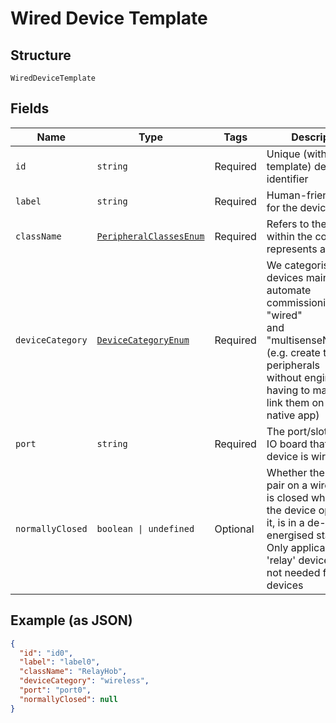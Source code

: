 
# Wired Device Template

## Structure

`WiredDeviceTemplate`

## Fields

| Name | Type | Tags | Description |
|  --- | --- | --- | --- |
| `id` | `string` | Required | Unique (within template) device identifier |
| `label` | `string` | Required | Human-friendly label for the device |
| `className` | [`PeripheralClassesEnum`](/doc/models/peripheral-classes-enum.md) | Required | Refers to the class within the code that represents a device |
| `deviceCategory` | [`DeviceCategoryEnum`](/doc/models/device-category-enum.md) | Required | We categorise devices mainly to automate commissioning of "wired"<br>and "multisenseNetwork"s (e.g. create those peripherals<br>without engineers having to manually link them on the native app) |
| `port` | `string` | Required | The port/slot on the IO board that the device is wired to |
| `normallyClosed` | `boolean \| undefined` | Optional | Whether the contact pair on a wired device is closed when it, or the device operating it, is in a de-energised state.<br>Only applicable to 'relay' devices and not needed for 'input' devices |

## Example (as JSON)

```json
{
  "id": "id0",
  "label": "label0",
  "className": "RelayHob",
  "deviceCategory": "wireless",
  "port": "port0",
  "normallyClosed": null
}
```

